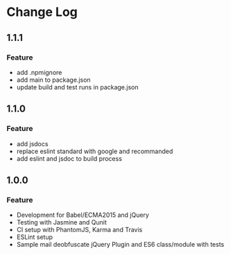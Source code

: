 # Change Log

## 1.1.1
### Feature
* add .npmignore
* add main to package.json
* update build and test runs in package.json

## 1.1.0
### Feature
* add jsdocs
* replace eslint standard with google and recommanded
* add eslint and jsdoc to build process

## 1.0.0
### Feature
* Development for Babel/ECMA2015 and jQuery
* Testing with Jasmine and Qunit
* CI setup with PhantomJS, Karma and Travis
* ESLint setup
* Sample mail deobfuscate jQuery Plugin and ES6 class/module with tests
